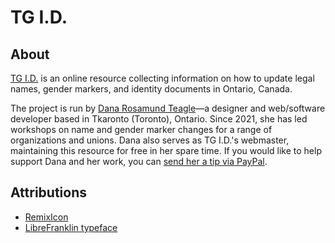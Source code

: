 # TG I.D.

## About
[TG I.D.](https://tg-id.ca) is an online resource collecting information on how to update legal names, gender markers, and identity documents in Ontario, Canada.

The project is run by [Dana Rosamund Teagle](https://danateagle.com)—a designer and web/software developer based in Tkaronto (Toronto), Ontario. Since 2021, she has led workshops on name and gender marker changes for a range of organizations and unions. Dana also serves as TG I.D.'s webmaster, maintaining this resource for free in her spare time. If you would like to help support Dana and her work, you can [send her a tip via PayPal](https://www.paypal.com/paypalme/torontopubliclibra/).

## Attributions
- [RemixIcon](https://remixicon.com/)
- [LibreFranklin typeface](https://fonts.google.com/specimen/Libre+Franklin)